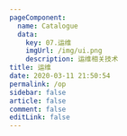 ```yaml
---
pageComponent:
  name: Catalogue
  data:
    key: 07.运维
    imgUrl: /img/ui.png
    description: 运维相关技术
title: 运维
date: 2020-03-11 21:50:54
permalink: /op
sidebar: false
article: false
comment: false
editLink: false
---
```

